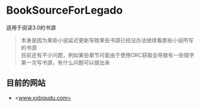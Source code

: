 # BookSourceForLegado
适用于阅读3.0的书源
> 本身是因为某些小说延迟更新导致某些书源已经没办法继续看那些小说所写的书源    
> 目前还有不少问题，例如某些章节可能由于使用ORC获取会导致有一些错字    
> 第一次写书源，有什么问题可以提出来    
## 目前的网站
* <www.xxbiqudu.com>
